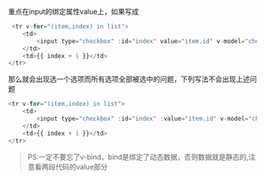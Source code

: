 重点在input的绑定属性value上，如果写成
```js
 <tr v-for="(item,index) in list">
    <td>
        <input type="checkbox" :id="index" value="item.id" v-model="checkedItem">
    </td>
    <td>{{ index + 1 }}</td>
</tr>
```
那么就会出现选一个选项而所有选项全部被选中的问题，下列写法不会出现上述问题
```js
<tr v-for="(item,index) in list">
    <td>
        <input type="checkbox" :id="index" :value="item.id" v-model="checkedItem">
    </td>
    <td>{{ index + 1 }}</td>
</tr>
```
>PS:一定不要忘了v-bind，bind是绑定了动态数据，否则数据就是静态的,注意看两段代码的value部分